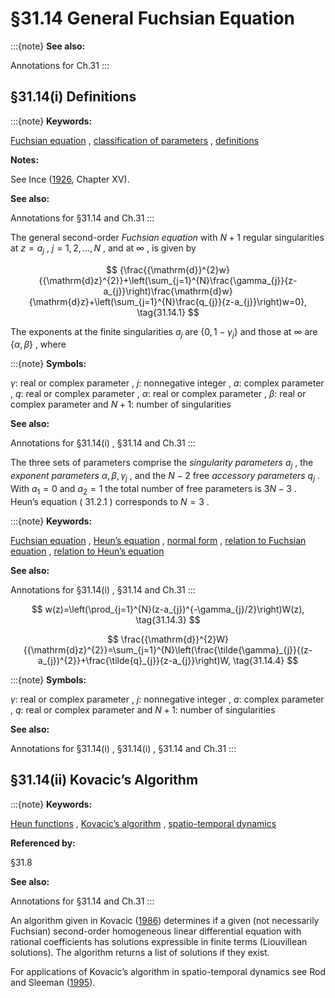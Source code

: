 # §31.14 General Fuchsian Equation

:::{note}
**See also:**

Annotations for Ch.31
:::


## §31.14(i) Definitions

:::{note}
**Keywords:**

[Fuchsian equation](http://dlmf.nist.gov/search/search?q=Fuchsian%20equation) , [classification of parameters](http://dlmf.nist.gov/search/search?q=classification%20of%20parameters) , [definitions](http://dlmf.nist.gov/search/search?q=definitions)

**Notes:**

See Ince ([1926](./bib/I.html#bib1125 "Ordinary Differential Equations"), Chapter XV).

**See also:**

Annotations for §31.14 and Ch.31
:::

The general second-order *Fuchsian equation* with $N+1$ regular singularities at $z=a_{j}$ , $j=1,2,\dots,N$ , and at $\infty$ , is given by


<a id="E1"></a>
$$
{\frac{{\mathrm{d}}^{2}w}{{\mathrm{d}z}^{2}}+\left(\sum_{j=1}^{N}\frac{\gamma_{j}}{z-a_{j}}\right)\frac{\mathrm{d}w}{\mathrm{d}z}+\left(\sum_{j=1}^{N}\frac{q_{j}}{z-a_{j}}\right)w=0}, \tag{31.14.1}
$$

The exponents at the finite singularities $a_{j}$ are $\{0,{1-\gamma_{j}}\}$ and those at $\infty$ are $\{\alpha,\beta\}$ , where

:::{note}
**Symbols:**

$\gamma$: real or complex parameter , $j$: nonnegative integer , $a$: complex parameter , $q$: real or complex parameter , $\alpha$: real or complex parameter , $\beta$: real or complex parameter and $N+1$: number of singularities

**See also:**

Annotations for §31.14(i) , §31.14 and Ch.31
:::

The three sets of parameters comprise the *singularity parameters* $a_{j}$ , the *exponent parameters* $\alpha,\beta,\gamma_{j}$ , and the $N-2$ free *accessory parameters* $q_{j}$ . With $a_{1}=0$ and $a_{2}=1$ the total number of free parameters is $3N-3$ . Heun’s equation ( 31.2.1 ) corresponds to $N=3$ .

:::{note}
**Keywords:**

[Fuchsian equation](http://dlmf.nist.gov/search/search?q=Fuchsian%20equation) , [Heun’s equation](http://dlmf.nist.gov/search/search?q=Heun%20equation) , [normal form](http://dlmf.nist.gov/search/search?q=normal%20form) , [relation to Fuchsian equation](http://dlmf.nist.gov/search/search?q=relation%20to%20Fuchsian%20equation) , [relation to Heun’s equation](http://dlmf.nist.gov/search/search?q=relation%20to%20Heun%20equation)

**See also:**

Annotations for §31.14(i) , §31.14 and Ch.31
:::


<a id="E3"></a>
$$
w(z)=\left(\prod_{j=1}^{N}(z-a_{j})^{-\gamma_{j}/2}\right)W(z), \tag{31.14.3}
$$


<a id="E4"></a>
$$
\frac{{\mathrm{d}}^{2}W}{{\mathrm{d}z}^{2}}=\sum_{j=1}^{N}\left(\frac{\tilde{\gamma}_{j}}{(z-a_{j})^{2}}+\frac{\tilde{q}_{j}}{z-a_{j}}\right)W, \tag{31.14.4}
$$

:::{note}
**Symbols:**

$\gamma$: real or complex parameter , $j$: nonnegative integer , $a$: complex parameter , $q$: real or complex parameter and $N+1$: number of singularities

**See also:**

Annotations for §31.14(i) , §31.14(i) , §31.14 and Ch.31
:::


## §31.14(ii) Kovacic’s Algorithm

:::{note}
**Keywords:**

[Heun functions](http://dlmf.nist.gov/search/search?q=Heun%20functions) , [Kovacic’s algorithm](http://dlmf.nist.gov/search/search?q=Kovacic%20algorithm) , [spatio-temporal dynamics](http://dlmf.nist.gov/search/search?q=spatio-temporal%20dynamics)

**Referenced by:**

§31.8

**See also:**

Annotations for §31.14 and Ch.31
:::

An algorithm given in Kovacic ([1986](./bib/K.html#bib1339 "An algorithm for solving second order linear homogeneous differential equations")) determines if a given (not necessarily Fuchsian) second-order homogeneous linear differential equation with rational coefficients has solutions expressible in finite terms (Liouvillean solutions). The algorithm returns a list of solutions if they exist.

For applications of Kovacic’s algorithm in spatio-temporal dynamics see Rod and Sleeman ([1995](./bib/R.html#bib1964 "Complexity in spatio-temporal dynamics")).

